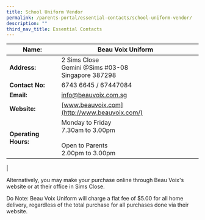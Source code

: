 ```yaml
---
title: School Uniform Vendor
permalink: /parents-portal/essential-contacts/school-uniform-vendor/
description: ""
third_nav_title: Essential Contacts
---
```

| **Name:** | Beau Voix Uniform |  |
| -------- | -------- | -------- |
| **Address:**    | 2 Sims Close <br>  Gemini @Sims #03-08 <br>Singapore 387298     |     |
| **Contact No:**    | 6743 6645 / 67447084     |      |
| **Email:**  |[info@beauvoix.com.sg](mailto:info@beauvoix.com.sg) | |
| **Website:**    | [www.beauvoix.com](http://www.beauvoix.com/)    |      |
|**Operating Hours:**  | Monday to Friday <br> 7.30am to 3.00pm<br><br> Open to Parents <br> 2.00pm to 3.00pm     |     |
|

Alternatively, you may make your purchase online through Beau Voix's website or at their office in Sims Close.  
  
Do Note: Beau Voix Uniform will charge a flat fee of $5.00 for all home delivery, regardless of the total purchase for all purchases done via their website.